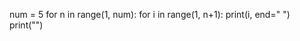 num = 5
for n in range(1, num):
    for i in range(1, n+1):
        print(i, end=" ")
    print("")
